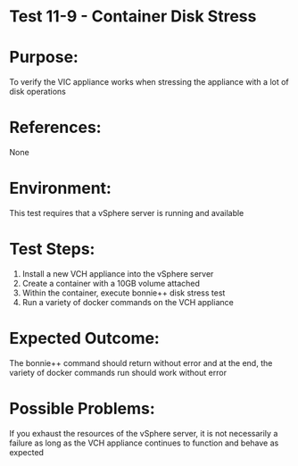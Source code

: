 Test 11-9 - Container Disk Stress
=======

# Purpose:
To verify the VIC appliance works when stressing the appliance with a lot of disk operations

# References:
None

# Environment:
This test requires that a vSphere server is running and available

# Test Steps:
1. Install a new VCH appliance into the vSphere server
2. Create a container with a 10GB volume attached
3. Within the container, execute bonnie++ disk stress test
4. Run a variety of docker commands on the VCH appliance

# Expected Outcome:
The bonnie++ command should return without error and at the end, the variety of docker commands run should work without error

# Possible Problems:
If you exhaust the resources of the vSphere server, it is not necessarily a failure as long as the VCH appliance continues to function and behave as expected
